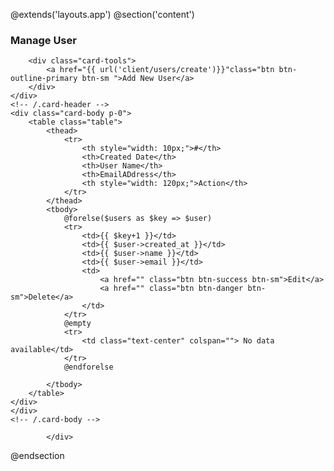 @extends('layouts.app')
@section('content')
<div class="container">
    <div class="row"
    <div class="row mt-3">
        <div class="col-md-12">
            <div class="card">
                <div class="card-header">
        <h3 class="card-title">Manage User</h3>

        <div class="card-tools">
            <a href="{{ url('client/users/create')}}"class="btn btn-outline-primary btn-sm ">Add New User</a>
        </div>
    </div>
    <!-- /.card-header -->
    <div class="card-body p-0">
        <table class="table">
            <thead>
                <tr>
                    <th style="width: 10px;">#</th>
                    <th>Created Date</th>
                    <th>User Name</th>
                    <th>EmailADdress</th>
                    <th style="width: 120px;">Action</th>
                </tr>
            </thead>
            <tbody>
                @forelse($users as $key => $user)
                <tr>
                    <td>{{ $key+1 }}</td>
                    <td>{{ $user->created_at }}</td>
                    <td>{{ $user->name }}</td>
                    <td>{{ $user->email }}</td>
                    <td>
                        <a href="" class="btn btn-success btn-sm">Edit</a>
                        <a href="" class="btn btn-danger btn-sm">Delete</a>
                    </td>
                </tr> 
                @empty
                <tr>
                    <td class="text-center" colspan=""> No data available</td>
                </tr>
                @endforelse
                
            </tbody>
        </table>
    </div>
    </div>
    <!-- /.card-body -->
</div>


    
            </div>
</div>
@endsection
